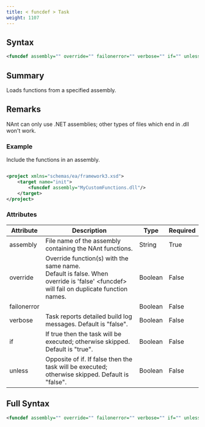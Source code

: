```yaml
---
title: < funcdef > Task
weight: 1107
---
```

## Syntax
```xml
<funcdef assembly="" override="" failonerror="" verbose="" if="" unless="" />
```
## Summary ##
Loads functions from a specified assembly.

## Remarks ##
NAnt can only use .NET assemblies; other types of files which
end in .dll won&#39;t work.



### Example ###
Include the functions in an assembly.


```xml

<project xmlns="schemas/ea/framework3.xsd">
    <target name="init">
        <funcdef assembly="MyCustomFunctions.dll"/>
    </target>
</project>

```



### Attributes
| Attribute | Description | Type | Required |
| --------- | ----------- | ---- | -------- |
| assembly | File name of the assembly containing the NAnt functions. | String | True |
| override | Override function(s) with the same name.<br>Default is false. When override is &#39;false&#39; &lt;funcdef&gt; will fail on duplicate function names. | Boolean | False |
| failonerror |  | Boolean | False |
| verbose | Task reports detailed build log messages.  Default is &quot;false&quot;. | Boolean | False |
| if | If true then the task will be executed; otherwise skipped. Default is &quot;true&quot;. | Boolean | False |
| unless | Opposite of if.  If false then the task will be executed; otherwise skipped. Default is &quot;false&quot;. | Boolean | False |

## Full Syntax
```xml
<funcdef assembly="" override="" failonerror="" verbose="" if="" unless="" />
```
